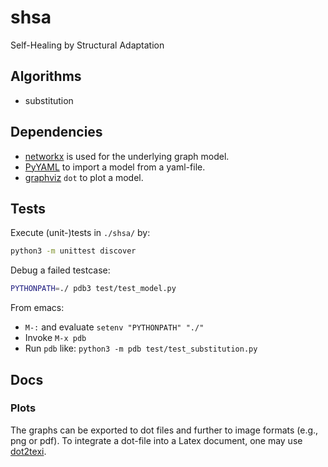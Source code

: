 # shsa
Self-Healing by Structural Adaptation


## Algorithms

* substitution


## Dependencies

* [networkx](https://networkx.readthedocs.io/en/stable/install.html) is used
  for the underlying graph model.
* [PyYAML](http://pyyaml.org/wiki/PyYAMLDocumentation) to import a model from a
  yaml-file.
* [graphviz](http://www.graphviz.org/) `dot` to plot a model.


## Tests

Execute (unit-)tests in `./shsa/` by:

```bash
python3 -m unittest discover
```

Debug a failed testcase:

```bash
PYTHONPATH=./ pdb3 test/test_model.py
```

From emacs:
* `M-:` and evaluate `setenv "PYTHONPATH" "./"`
* Invoke `M-x pdb`
* Run `pdb` like: `python3 -m pdb test/test_substitution.py`


## Docs

### Plots

The graphs can be exported to dot files and further to image formats (e.g., png
or pdf). To integrate a dot-file into a Latex document, one may use
[dot2texi](http://www.ctan.org/pkg/dot2texi).
